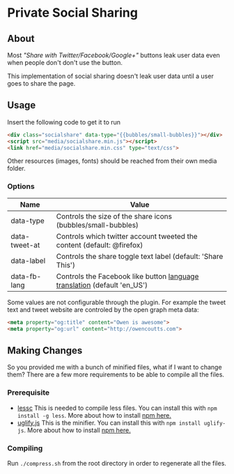 # Private Social Sharing

## About
Most *"Share with Twitter/Facebook/Google+"* buttons leak user data even
when people don't don't use the button.

This implementation of social sharing doesn't leak user data until a user goes
to share the page.

## Usage
Insert the following code to get it to run

```html
<div class="socialshare" data-type="{{bubbles/small-bubbles}}"></div>
<script src="media/socialshare.min.js"></script>
<link href="media/socialshare.min.css" type="text/css">
```

Other resources (images, fonts) should be reached from their own media folder.

### Options

Name          | Value
------------- | -------------
data-type     | Controls the size of the share icons (bubbles/small-bubbles)
data-tweet-at | Controls which twitter account tweeted the content (default: @firefox)
data-label	  | Controls the share toggle text label (default: 'Share This')
data-fb-lang  | Controls the Facebook like button [language translation](https://www.facebook.com/translations/FacebookLocales.xml) (default 'en_US') 

Some values are not configurable through the plugin. For example the tweet text and tweet website are controled by the open graph meta data:

```html
<meta property="og:title" content="Owen is awesome">
<meta property="og:url" content="http://owencoutts.com">
```


## Making Changes

So you provided me with a bunch of minified files, what if I want to change them? There are a few more requirements to be able to compile all the files.

### Prerequisite

- [lessc](http://lesscss.org/) This is needed to compile less files. You can install this with `npm install -g less`. More about how to install [npm here.](http://npmjs.org/)
- [uglify.js](https://github.com/mishoo/UglifyJS) This is the minifier. You can install this with `npm install uglify-js`. More about how to install [npm here.](http://npmjs.org/)

### Compiling

Run `./compress.sh` from the root directory in order to regenerate all the files.



